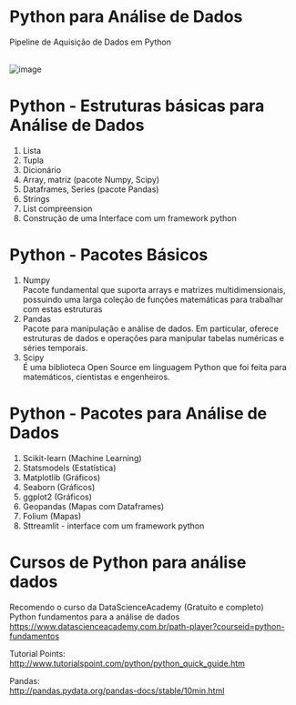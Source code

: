 
# Python para Análise de Dados

Pipeline de Aquisição de Dados em Python <br /> <br />

![image](DataAcquisitionPipeline.png)


# Python - Estruturas básicas para Análise de Dados
1. Lista
2. Tupla
3. Dicionário
4. Array, matriz (pacote Numpy, Scipy)
5. Dataframes, Series (pacote Pandas)
6. Strings
7. List compreension
8. Construção de uma Interface com um framework python

# Python - Pacotes Básicos
1. Numpy <br>
Pacote fundamental que suporta arrays e matrizes multidimensionais, possuindo uma larga coleção de funções matemáticas para trabalhar com estas estruturas  <br>
2. Pandas  <br>
Pacote para manipulação e análise de dados. Em particular, oferece estruturas de dados e operações para manipular tabelas numéricas e séries temporais.  <br>
3. Scipy  <br>
É uma biblioteca Open Source em linguagem Python que foi feita para matemáticos, cientistas e engenheiros.  <br>

# Python - Pacotes para Análise de Dados
1. Scikit-learn (Machine Learning)
2. Statsmodels (Estatística)
3. Matplotlib (Gráficos)
4. Seaborn (Gráficos)
5. ggplot2 (Gráficos)
6. Geopandas (Mapas com Dataframes)
7. Folium (Mapas)
8. Sttreamlit - interface com um framework python
   
# Cursos de Python para análise dados

Recomendo o curso da DataScienceAcademy (Gratuito e completo) <br />
Python fundamentos para a análise de dados <br />
https://www.datascienceacademy.com.br/path-player?courseid=python-fundamentos

Tutorial Points: <br />
http://www.tutorialspoint.com/python/python_quick_guide.htm

Pandas: <br />
http://pandas.pydata.org/pandas-docs/stable/10min.html



